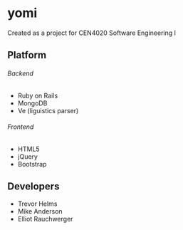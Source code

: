 # yomi
Created as a project for CEN4020 Software Engineering I

Platform
---------
###### Backend
* Ruby on Rails
* MongoDB
* Ve (liguistics parser)

###### Frontend
* HTML5
* jQuery
* Bootstrap

Developers
----------
* Trevor Helms
* Mike Anderson
* Elliot Rauchwerger
